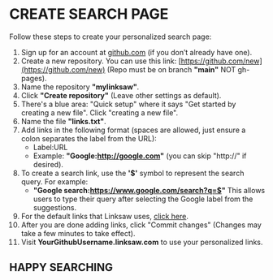 # CREATE SEARCH PAGE

Follow these steps to create your personalized search page:

1. Sign up for an account at [github.com](https://github.com) (if you don’t already have one).
2. Create a new repository. You can use this link: [https://github.com/new](https://github.com/new) (Repo must be on branch **"main"** NOT gh-pages).
3. Name the repository **"mylinksaw"**.
4. Click **"Create repository"** (Leave other settings as default).
5. There's a blue area: "Quick setup" where it says "Get started by creating a new file". Click "creating a new file".
6. Name the file **"links.txt"**.
7. Add links in the following format (spaces are allowed, just ensure a colon separates the label from the URL): 
    - Label:URL
    - Example: **"Google:http://google.com"** (you can skip "http://" if desired).
8. To create a search link, use the **'$'** symbol to represent the search query. For example:
    - **"Google search:https://www.google.com/search?q=$"**
    This allows users to type their query after selecting the Google label from the suggestions.
9. For the default links that Linksaw uses, [click here](https://raw.githubusercontent.com/nathanpuls/linksaw/refs/heads/gh-pages/suggestions.txt).
10. After you are done adding links, click "Commit changes" (Changes may take a few minutes to take effect).
11. Visit **YourGithubUsername.linksaw.com** to use your personalized links.

## HAPPY SEARCHING
